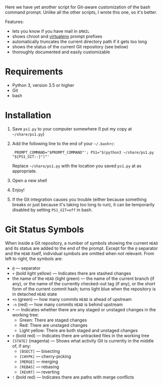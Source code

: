 Here we have yet another script for Git-aware customization of the bash command
prompt.  Unlike all the other scripts, I wrote this one, so it's better.

Features:

- lets you know if you have mail in `$MAIL`
- shows chroot and [virtualenv](https://virtualenv.pypa.io) prompt prefixes
- automatically truncates the current directory path if it gets too long
- shows the status of the current Git repository (see below)
- thoroughly documented and easily customizable


Requirements
============

* Python 3, version 3.5 or higher
* Git
* bash


Installation
============

1. Save `ps1.py` to your computer somewhere (I put my copy at `~/share/ps1.py`)

2. Add the following line to the end of your `~/.bashrc`:

        PROMPT_COMMAND="$PROMPT_COMMAND"'; PS1="$(python3 ~/share/ps1.py "${PS1_GIT:-}")"'

    Replace `~/share/ps1.py` with the location you saved `ps1.py` at as
    appropriate.

3. Open a new shell

4. Enjoy!

5. If the Git integration causes you trouble (either because something breaks
   or just because it's taking too long to run), it can be temporarily disabled
   by setting `PS1_GIT=off` in bash.


Git Status Symbols
==================

When inside a Git repository, a number of symbols showing the current `HEAD`
and its status are added to the end of the prompt.  Except for the `@`
separator and the `HEAD` itself, individual symbols are omitted when not
relevant.  From left to right, the symbols are:

- `@` — separator
- `+` (bold light yellow) — Indicates there are stashed changes
- the name of the `HEAD` (light green) — the name of the current branch (if
  any), or the name of the currently checked-out tag (if any), or the short
  form of the current commit hash; turns light blue when the repository is in
  detached `HEAD` state
- `+n` (green) — how many commits `HEAD` is ahead of upstream
- `-n` (red) — how many commits `HEAD` is behind upstream
- `*` — Indicates whether there are any staged or unstaged changes in the
  working tree:
    - Green: There are staged changes
    - Red: There are unstaged changes
    - Light yellow: There are both staged and unstaged changes
- `+` (bold red) — Indicates there are untracked files in the working tree
- `[STATE]` (magenta) — Shows what activity Git is currently in the middle of,
  if any:
    - `[BSECT]` — bisecting
    - `[CHYPK]` — cherry-picking
    - `[MERGE]` — merging
    - `[REBAS]` — rebasing
    - `[REVRT]` — reverting
- `!` (bold red) — Indicates there are paths with merge conflicts

